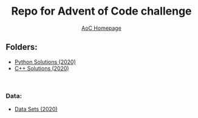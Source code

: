 <div>
    <div style="text-align:center;margin-bottom:15px;">
        <h1>Repo for Advent of Code challenge</h1>
    </div>
    <div style="text-align:center;">
        <p><a href="https://adventofcode.com" target="_blank">AoC Homepage</a></p>
    </div>
</div>


## Folders:

* [Python Solutions (2020)](2020-python)
* [C++ Solutions (2020)](2020-cpp)

&nbsp;
&nbsp;
&nbsp;

### Data:

* [Data Sets (2020)](data/2020)
